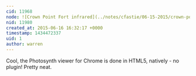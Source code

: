 ```yaml
---
cid: 11968
node: ![Crown Point Fort infrared](../notes/cfastie/06-15-2015/crown-point-fort-infrared)
nid: 11980
created_at: 2015-06-16 16:32:17 +0000
timestamp: 1434472337
uid: 1
author: warren
---
```


Cool, the Photosynth viewer for Chrome is done in HTML5, natively - no plugin! Pretty neat. 